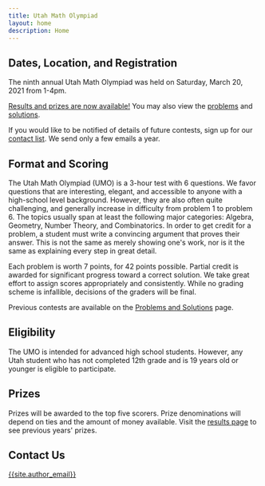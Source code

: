 ```yaml
---
title: Utah Math Olympiad
layout: home
description: Home
---
```


## Dates, Location, and Registration

The ninth annual Utah Math Olympiad was held on Saturday, March 20, 2021 from 1-4pm.

[Results and prizes are now available!](results)
You may also view the
[problems](/doc/2021UtahMathOlympiad.pdf)
and [solutions](/doc/2021UtahMathOlympiadSolutions.pdf).

<!-- HTML for registration link
<center><span>
<a class="registerlink" href="https://docs.google.com/forms/d/e/1FAIpQLSeP5FkOHeEdtmpuqknp_maToTswrYDf_PZN5rZap2Lq2utPtg/viewform?usp=sf_link">REGISTER HERE</a>
</span></center>
-->

If you would like to be notified of details of future contests, sign up for our [contact list](https://goo.gl/forms/f1nIgeAUI4V6WStI2). We send only a few emails a year.

## Format and Scoring

The Utah Math Olympiad (UMO) is a 3-hour test with 6 questions. We favor questions that are interesting, elegant, and accessible to anyone with a high-school level background. However, they are also often quite challenging, and generally increase in difficulty from problem 1 to problem 6. The topics usually span at least the following major categories: Algebra, Geometry, Number Theory, and Combinatorics. In order to get credit for a problem, a student must write a convincing argument that proves their answer. This is not the same as merely showing one's work, nor is it the same as explaining every step in great detail.

Each problem is worth 7 points, for 42 points possible. Partial credit is awarded for significant progress toward a correct solution. We take great effort to assign scores appropriately and consistently. While no grading scheme is infallible, decisions of the graders will be final.

Previous contests are available on the [Problems and Solutions](problems) page.

## Eligibility

The UMO is intended for advanced high school students. However, any Utah student who has not completed 12th grade and is 19 years old or younger is eligible to participate.

## Prizes

Prizes will be awarded to the top five scorers. Prize denominations will depend on ties and the amount of money available. Visit the [results page](results) to see previous years' prizes.

## Contact Us

[{{site.author_email}}](mailto:{{site.author_email}})
